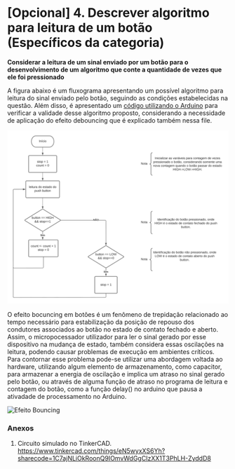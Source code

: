 # [Opcional] 4. Descrever algoritmo para leitura de um botão (Específicos da categoria) 

**Considerar a leitura de um sinal enviado por um botão para o desenvolvimento de um algoritmo que conte a quantidade de vezes que ele foi pressionado**

A figura abaixo é um fluxograma apresentando um possível algoritmo para leitura do sinal enviado pelo botão, seguindo as condições estabelecidas na questão. Além disso, é apresentado um [código utilizando o Arduino]() para verificar a validade desse algoritmo proposto, considerando a necessidade de aplicação do efeito debouncing que é explicado também nessa file.

![](https://github.com/giovannirdias/Desafio-TAMANDUATECH---Segue-Linha/blob/main/Desafio%20Programa%C3%A7%C3%A3o/(Especifico)%20Q4/fluxograma_push_button.png)

O efeito bocuncing em botões é um fenômeno de trepidação relacionado ao tempo necessário para estabilização da posição de repouso dos condutores associados ao botão no estado de contato fechado e aberto. Assim, o micropocessador utilizador para ler o sinal gerado por esse dispositivo na mudança de estado, também considera essas oscilações na leitura, podendo causar problemas de execução em ambientes críticos.
Para contornar esse problema pode-se utilizar uma abordagem voltada ao hardware, utilizando algum elemento de armazenamento, como capacitor, para armazenar a energia de oscilação e implica um atraso no sinal gerado pelo botão, ou através de alguma função de atraso no programa de leitura e contagem do botão, como a função delay() no arduino que pausa a ativadade de processamento no Arduino.

![Efeito Bouncing](https://user-images.githubusercontent.com/99917909/169338256-de1e7d07-d682-4c57-b211-7ff2c3b174ac.png)

### Anexos
1. Circuito simulado no TinkerCAD.
https://www.tinkercad.com/things/eN5wyxXS6Yh?sharecode=1C7ajNLiOkRoonQ9IOmvWdGgCIzXX1T3PhLH-ZyddD8

